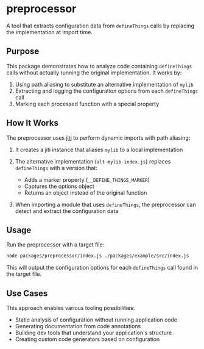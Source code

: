 # preprocessor

A tool that extracts configuration data from `defineThings` calls by replacing the implementation at import time.

## Purpose

This package demonstrates how to analyze code containing `defineThings` calls without actually running the original implementation. It works by:

1. Using path aliasing to substitute an alternative implementation of `mylib`
2. Extracting and logging the configuration options from each `defineThings` call
3. Marking each processed function with a special property

## How It Works

The preprocessor uses [jiti](https://github.com/unjs/jiti) to perform dynamic imports with path aliasing:

1. It creates a jiti instance that aliases `mylib` to a local implementation
2. The alternative implementation (`alt-mylib-index.js`) replaces `defineThings` with a version that:
   - Adds a marker property (`__DEFINE_THINGS_MARKER`)
   - Captures the options object
   - Returns an object instead of the original function

3. When importing a module that uses `defineThings`, the preprocessor can detect and extract the configuration data

## Usage

Run the preprocessor with a target file:

```bash
node packages/preprocessor/index.js ./packages/example/src/index.js
```

This will output the configuration options for each `defineThings` call found in the target file.

## Use Cases

This approach enables various tooling possibilities:

- Static analysis of configuration without running application code
- Generating documentation from code annotations
- Building dev tools that understand your application's structure
- Creating custom code generators based on configuration